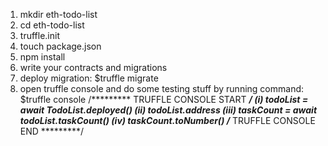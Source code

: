 1) mkdir eth-todo-list
2) cd eth-todo-list
3) truffle.init
4) touch package.json
5) npm install
7) write your contracts and migrations
8) deploy migration: $truffle migrate
9) open truffle console and do some testing stuff by running command: $truffle console
/*********   TRUFFLE CONSOLE START    *********/
  (i)   todoList = await TodoList.deployed()
  (ii)  todoList.address
  (iii) taskCount = await todoList.taskCount()
  (iv)  taskCount.toNumber()
/*********   TRUFFLE CONSOLE END    *********/